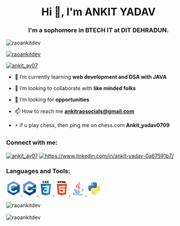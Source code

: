 <h1 align="center">Hi 👋, I'm ANKIT YADAV</h1>
<h3 align="center">I'm a sophomore in BTECH IT at DIT DEHRADUN.</h3>

<p align="left"> <img src="https://komarev.com/ghpvc/?username=raoankitdev&label=Profile%20views&color=0e75b6&style=flat" alt="raoankitdev" /> </p>

<p align="left"> <a href="https://github.com/ryo-ma/github-profile-trophy"><img src="https://github-profile-trophy.vercel.app/?username=raoankitdev" alt="raoankitdev" /></a> </p>

<p align="left"> <a href="https://twitter.com/ankit_ay07" target="blank"><img src="https://img.shields.io/twitter/follow/ankit_ay07?logo=twitter&style=for-the-badge" alt="ankit_ay07" /></a> </p>

- 🌱 I’m currently learning **web development and DSA with JAVA**

- 👯 I’m looking to collaborate with **like minded folks**

- 🤝 I’m looking for **opportunities**

- 📫 How to reach me **ankitraosocials@gmail.com**

- ⚡ if u play chess, then ping me on chess.com **Ankit_yadav0709**

<h3 align="left">Connect with me:</h3>
<p align="left">
<a href="https://twitter.com/ankit_ay07" target="blank"><img align="center" src="https://raw.githubusercontent.com/rahuldkjain/github-profile-readme-generator/master/src/images/icons/Social/twitter.svg" alt="ankit_ay07" height="30" width="40" /></a>
<a href="https://linkedin.com/in/https://www.linkedin.com/in/ankit-yadav-0a67591b7/" target="blank"><img align="center" src="https://raw.githubusercontent.com/rahuldkjain/github-profile-readme-generator/master/src/images/icons/Social/linked-in-alt.svg" alt="https://www.linkedin.com/in/ankit-yadav-0a67591b7/" height="30" width="40" /></a>
</p>

<h3 align="left">Languages and Tools:</h3>
<p align="left"> <a href="https://www.cprogramming.com/" target="_blank" rel="noreferrer"> <img src="https://raw.githubusercontent.com/devicons/devicon/master/icons/c/c-original.svg" alt="c" width="40" height="40"/> </a> <a href="https://www.w3schools.com/cpp/" target="_blank" rel="noreferrer"> <img src="https://raw.githubusercontent.com/devicons/devicon/master/icons/cplusplus/cplusplus-original.svg" alt="cplusplus" width="40" height="40"/> </a> <a href="https://www.w3schools.com/css/" target="_blank" rel="noreferrer"> <img src="https://raw.githubusercontent.com/devicons/devicon/master/icons/css3/css3-original-wordmark.svg" alt="css3" width="40" height="40"/> </a> <a href="https://www.w3.org/html/" target="_blank" rel="noreferrer"> <img src="https://raw.githubusercontent.com/devicons/devicon/master/icons/html5/html5-original-wordmark.svg" alt="html5" width="40" height="40"/> </a> <a href="https://www.java.com" target="_blank" rel="noreferrer"> <img src="https://raw.githubusercontent.com/devicons/devicon/master/icons/java/java-original.svg" alt="java" width="40" height="40"/> </a> <a href="https://www.python.org" target="_blank" rel="noreferrer"> <img src="https://raw.githubusercontent.com/devicons/devicon/master/icons/python/python-original.svg" alt="python" width="40" height="40"/> </a> </p>

<p><img align="center" src="https://github-readme-stats.vercel.app/api/top-langs?username=raoankitdev&show_icons=true&locale=en&layout=compact" alt="raoankitdev" /></p>

<p><img align="center" src="https://github-readme-streak-stats.herokuapp.com/?user=raoankitdev&" alt="raoankitdev" /></p>
